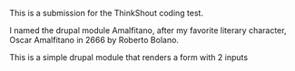 This is a submission for the ThinkShout coding test.

I named the drupal module Amalfitano, after my favorite literary character, Oscar Amalfitano in 2666 by Roberto Bolano.

This is a simple drupal module that renders a form with 2 inputs
